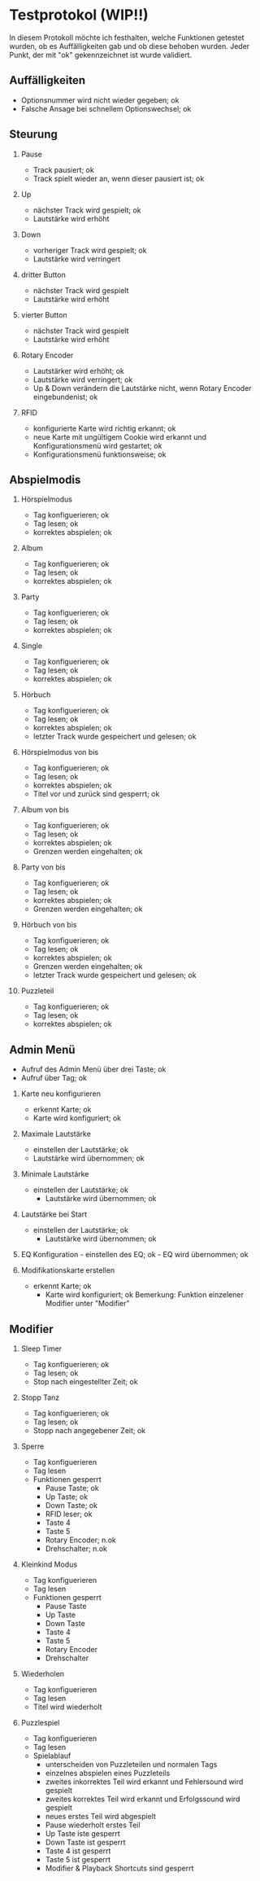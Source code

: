 # Testprotokol (WIP!!)


In diesem Protokoll möchte ich festhalten, welche Funktionen getestet wurden, ob es Auffälligkeiten gab und ob diese behoben wurden.
Jeder Punkt, der mit "ok" gekennzeichnet ist wurde validiert.


## Auffälligkeiten


- Optionsnummer wird nicht wieder gegeben; ok
- Falsche Ansage bei schnellem Optionswechsel; ok


## Steurung


1. Pause
	- Track pausiert; ok
	- Track spielt wieder an, wenn dieser pausiert ist; ok 

2. Up
	- nächster Track wird gespielt; ok
	- Lautstärke wird erhöht
	
3. Down
	- vorheriger Track wird gespielt; ok
	- Lautstärke wird verringert

4. dritter Button
	- nächster Track wird gespielt
	- Lautstärke wird erhöht

4. vierter Button
	- nächster Track wird gespielt
	- Lautstärke wird erhöht

5. Rotary Encoder
	- Lautstärker wird erhöht; ok
	- Lautstärke wird verringert; ok
	- Up & Down verändern die Lautstärke nicht, wenn Rotary Encoder eingebundenist; ok

6. RFID
	- konfigurierte Karte wird richtig erkannt; ok
	- neue Karte mit ungültigem Cookie wird erkannt und Konfigurationsmenü wird gestartet; ok
	- Konfigurationsmenü funktionsweise; ok

## Abspielmodis


1. Hörspielmodus
	- Tag konfiguerieren; ok
	- Tag lesen; ok
	- korrektes abspielen; ok

2. Album
	- Tag konfiguerieren; ok
	- Tag lesen; ok
	- korrektes abspielen; ok

3. Party
	- Tag konfiguerieren; ok
	- Tag lesen; ok
	- korrektes abspielen; ok

4. Single
	- Tag konfiguerieren; ok
	- Tag lesen; ok
	- korrektes abspielen; ok

5. Hörbuch
	- Tag konfiguerieren; ok
	- Tag lesen; ok
	- korrektes abspielen; ok
	- letzter Track wurde gespeichert und gelesen; ok

6. Hörspielmodus von bis
	- Tag konfiguerieren; ok
	- Tag lesen; ok
	- korrektes abspielen; ok
	- Titel vor und zurück sind gesperrt; ok 

7. Album von bis
	- Tag konfiguerieren; ok
	- Tag lesen; ok
	- korrektes abspielen; ok
	- Grenzen werden eingehalten; ok

8. Party von bis
	- Tag konfiguerieren; ok
	- Tag lesen; ok
	- korrektes abspielen; ok
	- Grenzen werden eingehalten; ok

9. Hörbuch von bis
	- Tag konfiguerieren; ok
	- Tag lesen; ok
	- korrektes abspielen; ok
	- Grenzen werden eingehalten; ok
	- letzter Track wurde gespeichert und gelesen; ok

10. Puzzleteil
	- Tag konfiguerieren; ok
	- Tag lesen; ok
	- korrektes abspielen; ok

## Admin Menü

- Aufruf des Admin Menü über drei Taste; ok
- Aufruf über Tag; ok 

1. Karte neu konfigurieren
	- erkennt Karte; ok
	- Karte wird konfiguriert; ok

2. Maximale Lautstärke
	- einstellen der Lautstärke; ok
	- Lautstärke wird übernommen; ok

3. Minimale Lautstärke
	- einstellen der Lautstärke; ok
        - Lautstärke wird übernommen; ok
	
4. Lautstärke bei Start
	- einstellen der Lautstärke; ok
        - Lautstärke wird übernommen; ok

5. EQ Konfiguration 
        - einstellen des EQ; ok
        - EQ wird übernommen; ok

6. Modifikationskarte erstellen
	- erkennt Karte; ok
        - Karte wird konfiguriert; ok
	Bemerkung: Funktion einzelener Modifier unter "Modifier"



## Modifier


1. Sleep Timer
	- Tag konfiguerieren; ok
	- Tag lesen; ok
	- Stop nach eingestellter Zeit; ok

2. Stopp Tanz
	- Tag konfiguerieren; ok
	- Tag lesen; ok
	- Stopp nach angegebener Zeit; ok

3. Sperre
	- Tag konfiguerieren
	- Tag lesen
	- Funktionen gesperrt
		- Pause Taste; ok
		- Up Taste; ok
		- Down Taste; ok
		- RFID leser; ok
		- Taste 4
		- Taste 5
		- Rotary Encoder; n.ok
		- Drehschalter; n.ok

4. Kleinkind Modus
	- Tag konfiguerieren
	- Tag lesen
	- Funktionen gesperrt
		- Pause Taste
		- Up Taste
		- Down Taste
		- Taste 4
		- Taste 5
		- Rotary Encoder
		- Drehschalter

5. Wiederholen
	- Tag konfiguerieren
	- Tag lesen
	- Titel wird wiederholt

6. Puzzlespiel
	- Tag konfiguerieren
	- Tag lesen
	- Spielablauf
		- unterscheiden von Puzzleteilen und normalen Tags
		- einzelnes abspielen eines Puzzleteils
		- zweites inkorrektes Teil wird erkannt und Fehlersound wird gespielt
		- zweites korrektes Teil wird erkannt und Erfolgssound wird gespielt
		- neues erstes Teil wird abgespielt
		- Pause wiederholt erstes Teil
		- Up Taste iste gesperrt
		- Down Taste ist gesperrt
		- Taste 4 ist gesperrt
		- Taste 5 ist gesperrt
		- Modifier & Playback Shortcuts sind gesperrt


